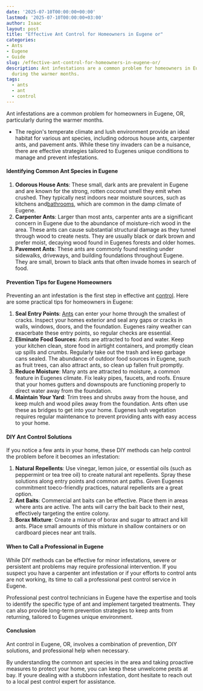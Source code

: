 ```yaml
---
date: '2025-07-10T00:00:00+00:00'
lastmod: '2025-07-10T00:00:00+03:00'
author: Isaac
layout: post
title: "Effective Ant Control for Homeowners in Eugene or"
categories:
- Ants
- Eugene
- Guide
slug: /effective-ant-control-for-homeowners-in-eugene-or/
description: Ant infestations are a common problem for homeowners in Eugene, OR, particularly
  during the warmer months.
tags: 
  - ants
  - ant
  - control
---
```

Ant infestations are a common problem for homeowners in Eugene, OR, particularly during the warmer months.
- The region's temperate climate and lush environment provide an ideal habitat for various ant species, including odorous house ants, carpenter ants, and pavement ants.
While these tiny invaders can be a nuisance, there are effective strategies tailored to Eugenes unique conditions to manage and prevent infestations.
#### Identifying Common Ant Species in Eugene
1. **Odorous House Ants**: These small, dark ants are prevalent in Eugene and are known for the strong, rotten coconut smell they emit when crushed. They typically nest indoors near moisture sources, such as kitchens and[bathrooms](https://pestpolicy.com/how-to-get-rid-of-ants-in-the-bathroom/), which are common in the damp climate of Eugene.
2. **Carpenter Ants**: Larger than most ants, carpenter ants are a significant concern in Eugene due to the abundance of moisture-rich wood in the area. These ants can cause substantial structural damage as they tunnel through wood to create nests. They are usually black or dark brown and prefer moist, decaying wood found in Eugenes forests and older homes.
3. **Pavement Ants**: These ants are commonly found nesting under sidewalks, driveways, and building foundations throughout Eugene. They are small, brown to black ants that often invade homes in search of food.
#### Prevention Tips for Eugene Homeowners
Preventing an ant infestation is the first step in effective ant [control](/posts/ant-control-in-bellingham/). Here are some practical tips for homeowners in Eugene:
1. **Seal Entry Points**: [Ants](/posts/ant-control-in-federal-way/) can enter your home through the smallest of cracks. Inspect your homes exterior and seal any gaps or cracks in walls, windows, doors, and the foundation. Eugenes rainy weather can exacerbate these entry points, so regular checks are essential.
2. **Eliminate Food Sources**: Ants are attracted to food and water. Keep your kitchen clean, store food in airtight containers, and promptly clean up spills and crumbs. Regularly take out the trash and keep garbage cans sealed. The abundance of outdoor food sources in Eugene, such as fruit trees, can also attract ants, so clean up fallen fruit promptly.
3. **Reduce Moisture**: Many ants are attracted to moisture, a common feature in Eugenes climate. Fix leaky pipes, faucets, and roofs. Ensure that your homes gutters and downspouts are functioning properly to direct water away from the foundation.
4. **Maintain Your Yard**: Trim trees and shrubs away from the house, and keep mulch and wood piles away from the foundation. Ants often use these as bridges to get into your home. Eugenes lush vegetation requires regular maintenance to prevent providing ants with easy access to your home.
#### DIY Ant Control Solutions
If you notice a few ants in your home, these DIY methods can help control the problem before it becomes an infestation:
1. **Natural Repellents**: Use vinegar, lemon juice, or essential oils (such as peppermint or tea tree oil) to create natural ant repellents. Spray these solutions along entry points and common ant paths. Given Eugenes commitment toeco-friendly practices, natural repellents are a great option.
2. **Ant Baits**: Commercial ant baits can be effective. Place them in areas where ants are active. The ants will carry the bait back to their nest, effectively targeting the entire colony.
3. **Borax Mixture**: Create a mixture of borax and sugar to attract and kill ants. Place small amounts of this mixture in shallow containers or on cardboard pieces near ant trails.
#### When to Call a Professional in Eugene
While DIY methods can be effective for minor infestations, severe or persistent ant problems may require professional intervention. If you suspect you have a carpenter ant infestation or if your efforts to control ants are not working, its time to call a professional pest control service in Eugene.

Professional pest control technicians in Eugene have the expertise and tools to identify the specific type of ant and implement targeted treatments. They can also provide long-term prevention strategies to keep ants from returning, tailored to Eugenes unique environment.
#### Conclusion
Ant control in Eugene, OR, involves a combination of prevention, DIY solutions, and professional help when necessary.

By understanding the common ant species in the area and taking proactive measures to protect your home, you can keep these unwelcome pests at bay. If youre dealing with a stubborn infestation, dont hesitate to reach out to a local pest control expert for assistance.
